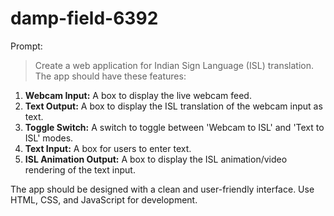 # damp-field-6392

Prompt:
> Create a web application for Indian Sign Language (ISL) translation. The app should have these features:

1.  **Webcam Input:** A box to display the live webcam feed.
2.  **Text Output:** A box to display the ISL translation of the webcam input as text.
3.  **Toggle Switch:** A switch to toggle between 'Webcam to ISL' and 'Text to ISL' modes.
4.  **Text Input:** A box for users to enter text.
5.  **ISL Animation Output:** A box to display the ISL animation/video rendering of the text input.

The app should be designed with a clean and user-friendly interface. Use HTML, CSS, and JavaScript for development.